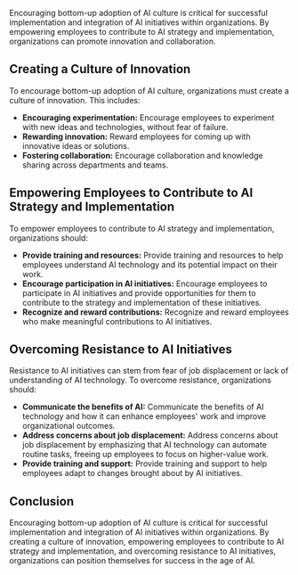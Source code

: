 
Encouraging bottom-up adoption of AI culture is critical for successful implementation and integration of AI initiatives within organizations. By empowering employees to contribute to AI strategy and implementation, organizations can promote innovation and collaboration.

Creating a Culture of Innovation
--------------------------------

To encourage bottom-up adoption of AI culture, organizations must create a culture of innovation. This includes:

* **Encouraging experimentation:** Encourage employees to experiment with new ideas and technologies, without fear of failure.
* **Rewarding innovation:** Reward employees for coming up with innovative ideas or solutions.
* **Fostering collaboration:** Encourage collaboration and knowledge sharing across departments and teams.

Empowering Employees to Contribute to AI Strategy and Implementation
--------------------------------------------------------------------

To empower employees to contribute to AI strategy and implementation, organizations should:

* **Provide training and resources:** Provide training and resources to help employees understand AI technology and its potential impact on their work.
* **Encourage participation in AI initiatives:** Encourage employees to participate in AI initiatives and provide opportunities for them to contribute to the strategy and implementation of these initiatives.
* **Recognize and reward contributions:** Recognize and reward employees who make meaningful contributions to AI initiatives.

Overcoming Resistance to AI Initiatives
---------------------------------------

Resistance to AI initiatives can stem from fear of job displacement or lack of understanding of AI technology. To overcome resistance, organizations should:

* **Communicate the benefits of AI:** Communicate the benefits of AI technology and how it can enhance employees' work and improve organizational outcomes.
* **Address concerns about job displacement:** Address concerns about job displacement by emphasizing that AI technology can automate routine tasks, freeing up employees to focus on higher-value work.
* **Provide training and support:** Provide training and support to help employees adapt to changes brought about by AI initiatives.

Conclusion
----------

Encouraging bottom-up adoption of AI culture is critical for successful implementation and integration of AI initiatives within organizations. By creating a culture of innovation, empowering employees to contribute to AI strategy and implementation, and overcoming resistance to AI initiatives, organizations can position themselves for success in the age of AI.
